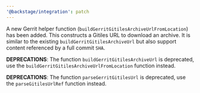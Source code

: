 ```yaml
---
'@backstage/integration': patch
---
```


A new Gerrit helper function (`buildGerritGitilesArchiveUrlFromLocation`) has been added. This
constructs a Gitiles URL to download an archive. It is similar to the existing
`buildGerritGitilesArchiveUrl` but also support content referenced by a full commit `SHA`.

**DEPRECATIONS**: The function `buildGerritGitilesArchiveUrl` is deprecated, use the
`buildGerritGitilesArchiveUrlFromLocation` function instead.

**DEPRECATIONS**: The function `parseGerritGitilesUrl` is deprecated, use the
`parseGitilesUrlRef` function instead.
